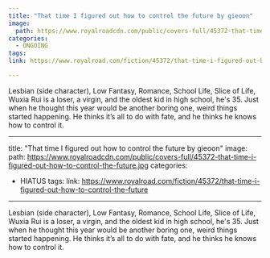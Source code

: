 ```yaml
---
title: "That time I figured out how to control the future by gieoon"
image:
  path: https://www.royalroadcdn.com/public/covers-full/45372-that-time-i-figured-out-how-to-control-the-future.jpg
categories:
  - ONGOING
tags:
link: https://www.royalroad.com/fiction/45372/that-time-i-figured-out-how-to-control-the-future

---
```

Lesbian (side character), Low Fantasy, Romance, School Life, Slice of Life, Wuxia
Rui is a loser, a virgin, and the oldest kid in high school, he's 35. Just when he thought this year would be another boring one, weird things started happening.
He thinks it’s all to do with fate, and he thinks he knows how to control it.

---
title: "That time I figured out how to control the future by gieoon"
image:
  path: https://www.royalroadcdn.com/public/covers-full/45372-that-time-i-figured-out-how-to-control-the-future.jpg
categories:
  - HIATUS
tags:
link: https://www.royalroad.com/fiction/45372/that-time-i-figured-out-how-to-control-the-future

---
Lesbian (side character), Low Fantasy, Romance, School Life, Slice of Life, Wuxia
Rui is a loser, a virgin, and the oldest kid in high school, he's 35. Just when he thought this year would be another boring one, weird things started happening.
He thinks it’s all to do with fate, and he thinks he knows how to control it.

